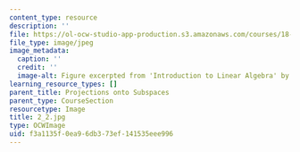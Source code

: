 ```yaml
---
content_type: resource
description: ''
file: https://ol-ocw-studio-app-production.s3.amazonaws.com/courses/18-06sc-linear-algebra-fall-2011/f3a1135f0ea96db373ef141535eee996_2_2.jpg
file_type: image/jpeg
image_metadata:
  caption: ''
  credit: ''
  image-alt: Figure excerpted from 'Introduction to Linear Algebra' by G.S. Strang
learning_resource_types: []
parent_title: Projections onto Subspaces
parent_type: CourseSection
resourcetype: Image
title: 2_2.jpg
type: OCWImage
uid: f3a1135f-0ea9-6db3-73ef-141535eee996
---
```

